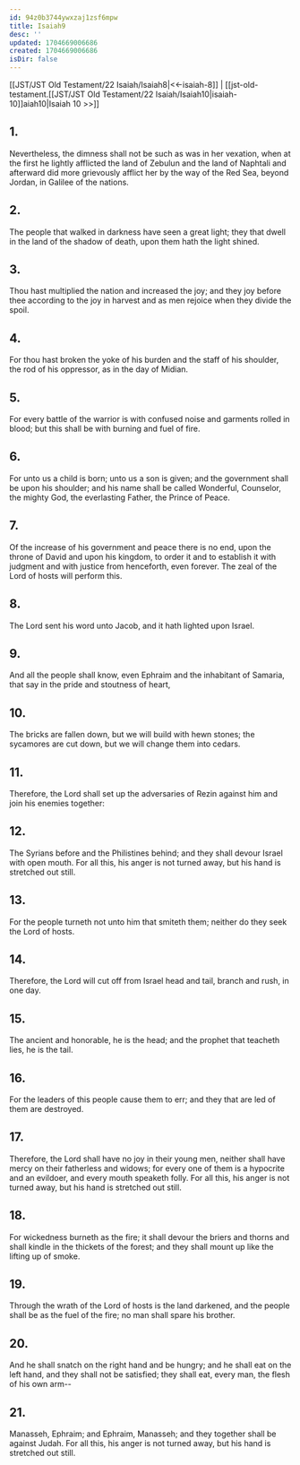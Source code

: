 ```yaml
---
id: 94z0b3744ywxzaj1zsf6mpw
title: Isaiah9
desc: ''
updated: 1704669006686
created: 1704669006686
isDir: false
---
```

[[JST/JST Old Testament/22 Isaiah/Isaiah8|<<-isaiah-8]] | [[jst-old-testament.[[JST/JST Old Testament/22 Isaiah/Isaiah10|isaiah-10]]aiah10|Isaiah 10 >>]]
## 1.
Nevertheless, the dimness shall not be such as was in her vexation, when at the first he lightly afflicted the land of Zebulun and the land of Naphtali and afterward did more grievously afflict her by the way of the Red Sea, beyond Jordan, in Galilee of the nations.
## 2.
The people that walked in darkness have seen a great light; they that dwell in the land of the shadow of death, upon them hath the light shined.
## 3.
Thou hast multiplied the nation and increased the joy; and they joy before thee according to the joy in harvest and as men rejoice when they divide the spoil.
## 4.
For thou hast broken the yoke of his burden and the staff of his shoulder, the rod of his oppressor, as in the day of Midian.
## 5.
For every battle of the warrior is with confused noise and garments rolled in blood; but this shall be with burning and fuel of fire.
## 6.
For unto us a child is born; unto us a son is given; and the government shall be upon his shoulder; and his name shall be called Wonderful, Counselor, the mighty God, the everlasting Father, the Prince of Peace.
## 7.
Of the increase of his government and peace there is no end, upon the throne of David and upon his kingdom, to order it and to establish it with judgment and with justice from henceforth, even forever. The zeal of the Lord of hosts will perform this.
## 8.
The Lord sent his word unto Jacob, and it hath lighted upon Israel.
## 9.
And all the people shall know, even Ephraim and the inhabitant of Samaria, that say in the pride and stoutness of heart,
## 10.
The bricks are fallen down, but we will build with hewn stones; the sycamores are cut down, but we will change them into cedars.
## 11.
Therefore, the Lord shall set up the adversaries of Rezin against him and join his enemies together:
## 12.
The Syrians before and the Philistines behind; and they shall devour Israel with open mouth. For all this, his anger is not turned away, but his hand is stretched out still.
## 13.
For the people turneth not unto him that smiteth them; neither do they seek the Lord of hosts.
## 14.
Therefore, the Lord will cut off from Israel head and tail, branch and rush, in one day.
## 15.
The ancient and honorable, he is the head; and the prophet that teacheth lies, he is the tail.
## 16.
For the leaders of this people cause them to err; and they that are led of them are destroyed.
## 17.
Therefore, the Lord shall have no joy in their young men, neither shall have mercy on their fatherless and widows; for every one of them is a hypocrite and an evildoer, and every mouth speaketh folly. For all this, his anger is not turned away, but his hand is stretched out still.
## 18.
For wickedness burneth as the fire; it shall devour the briers and thorns and shall kindle in the thickets of the forest; and they shall mount up like the lifting up of smoke.
## 19.
Through the wrath of the Lord of hosts is the land darkened, and the people shall be as the fuel of the fire; no man shall spare his brother.
## 20.
And he shall snatch on the right hand and be hungry; and he shall eat on the left hand, and they shall not be satisfied; they shall eat, every man, the flesh of his own arm\--
## 21.
Manasseh, Ephraim; and Ephraim, Manasseh; and they together shall be against Judah. For all this, his anger is not turned away, but his hand is stretched out still.

